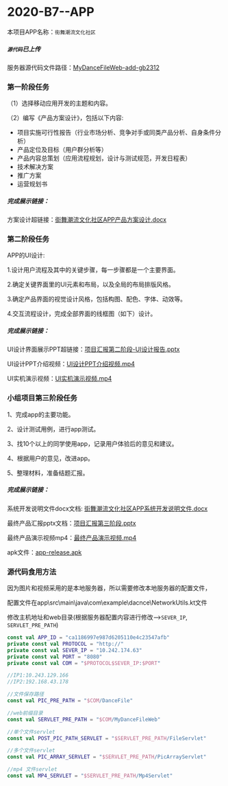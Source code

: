 # 2020-B7--APP

本项目APP名称：`街舞潮流文化社区`

##### `源代码`已上传

服务器源代码文件路径：[MyDanceFileWeb-add-gb2312](MyDanceFileWeb-add-gb2312)

### 第一阶段任务

 （1）选择移动应用开发的主题和内容。

 （2）编写《产品方案设计》，包括以下内容:

- 项目实施可行性报告（行业市场分析、竞争对手或同类产品分析、自身条件分析）
- 产品定位及目标（用户群分析等） 
- 产品内容总策划（应用流程规划，设计与测试规范，开发日程表）
- 技术解决方案 
- 推广方案 
- 运营规划书

##### 完成展示链接：

方案设计超链接：[街舞潮流文化社区APP产品方案设计.docx](街舞潮流文化社区APP产品方案设计.docx)

### **第二阶段任务**

APP的UI设计:

1.设计用户流程及其中的关键步骤，每一步骤都是一个主要界面。

2.确定关键界面里的UI元素和布局，以及全局的布局排版风格。

3.确定产品界面的视觉设计风格，包括构图、配色、字体、动效等。

4.交互流程设计，完成全部界面的线框图（如下）设计。

##### 完成展示链接：

UI设计界面展示PPT超链接：[项目汇报第二阶段-UI设计报告.pptx](项目汇报第二阶段-UI设计报告.pptx)

UI设计PPT介绍视频：[UI设计PPT介绍视频.mp4](UI设计PPT介绍视频.mp4)

UI实机演示视频：[UI实机演示视频.mp4](UI实机演示视频.mp4)

### 小组项目第三阶段任务

1、完成app的主要功能。

2、设计测试用例，进行app测试。

3、找10个以上的同学使用app，记录用户体验后的意见和建议。

4、根据用户的意见，改进app。

5、整理材料，准备结题汇报。

##### 完成展示链接：

系统开发说明文件docx文档: [街舞潮流文化社区APP系统开发说明文件.docx](街舞潮流文化社区APP系统开发说明文件.docx)

最终产品汇报pptx文档：[项目汇报第三阶段.pptx](项目汇报第三阶段.pptx)

最终产品演示视频mp4：[最终产品演示视频.mp4](最终产品演示视频.mp4)

apk文件：[app-release.apk](app-release.apk)

### 源代码食用方法

因为图片和视频采用的是本地服务器，所以需要修改本地服务器的配置文件，

配置文件在app\src\main\java\com\example\dacnce\NetworkUtils.kt文件

修改主机地址和web目录(根据服务器配置内容进行修改-->`SEVER_IP`, `SERVLET_PRE_PATH`)

```kotlin
const val APP_ID = "ca1186997e987d6205110e4c23547afb"
private const val PROTOCOL = "http://"
private const val SEVER_IP = "10.242.174.63"
private const val PORT = "8080"
private const val COM = "$PROTOCOL$SEVER_IP:$PORT"

//IP1:10.243.129.166
//IP2:192.168.43.178

//文件保存路径
const val PIC_PRE_PATH = "$COM/DanceFile"

//web前缀目录
const val SERVLET_PRE_PATH = "$COM/MyDanceFileWeb"

//单个文件servlet
const val POST_PIC_PATH_SERVLET = "$SERVLET_PRE_PATH/FileServlet"

//多个文件servlet
const val PIC_ARRAY_SERVLET = "$SERVLET_PRE_PATH/PicArrayServlet"

//mp4 文件servlet
const val MP4_SERVLET = "$SERVLET_PRE_PATH/Mp4Servlet"
```
